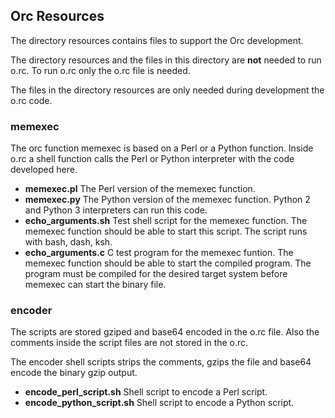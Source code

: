 ## Orc Resources

The directory resources contains files to support the Orc development.

The directory resources and the files in this directory are **not** needed
to run o.rc. To run o.rc only the o.rc file is needed.

The files in the directory resources are only needed during development
the o.rc code.

### memexec

The orc function memexec is based on a Perl or a Python function.
Inside o.rc a shell function calls the Perl or Python interpreter
with the code developed here.

* **memexec.pl**
  The Perl version of the memexec function.
* **memexec.py**
  The Python version of the memexec function.
  Python 2 and Python 3 interpreters can run this code.
* **echo_arguments.sh**
  Test shell script for the memexec function.
  The memexec function should be able to start this script.
  The script runs with bash, dash, ksh.
* **echo_arguments.c**
  C test program for the memexec funtion.
  The memexec function should be able to start the compiled program.
  The program must be compiled for the desired target system before
  memexec can start the binary file.
    
### encoder

The scripts are stored gziped and base64 encoded in the o.rc file.
Also the comments inside the script files are not stored in the o.rc.

The encoder shell scripts strips the comments, gzips the file and
base64 encode the binary gzip output.

* **encode_perl_script.sh**
  Shell script to encode a Perl script.
* **encode_python_script.sh**
  Shell script to encode a Python script.

